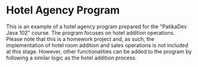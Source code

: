 # Hotel Agency Program

This is an example of a hotel agency program prepared for the "PatikaDev Java 102" course.
The program focuses on hotel addition operations.
Please note that this is a homework project and, as such, the implementation of hotel room addition and sales operations is not included at this stage.
However, other functionalities can be added to the program by following a similar logic as the hotel addition process.